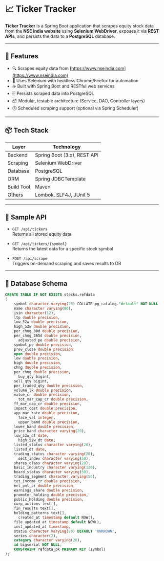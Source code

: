 # 📈 Ticker Tracker

**Ticker Tracker** is a Spring Boot application that scrapes equity stock data from the **NSE India website** using **Selenium WebDriver**, exposes it via **REST APIs**, and persists the data to a **PostgreSQL** database.

---

## 🚀 Features

- 🔍 Scrapes equity data from [https://www.nseindia.com](https://www.nseindia.com)
- 🤖 Uses Selenium with headless Chrome/Firefox for automation
- ☕ Built with Spring Boot and RESTful web services
- 🗄️ Persists scraped data into PostgreSQL
- 📦 Modular, testable architecture (Service, DAO, Controller layers)
- 🕒 Scheduled scraping support (optional via Spring Scheduler)

---

## 📦 Tech Stack

| Layer       | Technology                  |
|-------------|-----------------------------|
| Backend     | Spring Boot (3.x), REST API |
| Scraping    | Selenium WebDriver          |
| Database    | PostgreSQL                  |
| ORM         | Spring JDBCTemplate         |
| Build Tool  | Maven                       |
| Others      | Lombok, SLF4J, JUnit 5      |

---

## 🧾 Sample API

- `GET /api/tickers`  
  Returns all stored equity data

- `GET /api/tickers/{symbol}`  
  Returns the latest data for a specific stock symbol

- `POST /api/scrape`  
  Triggers on-demand scraping and saves results to DB

---

## 🧱 Database Schema

```sql
CREATE TABLE IF NOT EXISTS stocks.refdata
(
    symbol character varying(25) COLLATE pg_catalog."default" NOT NULL,
    name character varying(80),
    isin character(12),
    ltp double precision,
    low_52w double precision,
    high_52w double precision,
    per_chng_30d double precision,
    per_chng_365d double precision,
	  adjusted_pe double precision,
    symbol_pe double precision,
    prev_close double precision,
    open double precision,
    low double precision,
    high double precision,
    chng double precision,
    per_chng double precision,
	  buy_qty bigint,
    sell_qty bigint,
    per_traded_qty double precision,
    volume_lk double precision,
    value_cr double precision,
	  tot_mar_cap_cr double precision,
    ff_mar_cap_cr double precision,
    impact_cost double precision,
    app_mar_rate double precision,
	  face_val integer,
	  upper_band double precision,
    lower_band double precision,
    price_band character varying(20),
  	low_52w_dt date,
	  high_52w_dt date,
    listed_status character varying(20),
    listed_dt date,
    trading_status character varying(20),
	  sect_index character varying(50),
    shares_class character varying(20),
    basic_industry character varying(120),
    board_status character varying(50),
    trading_segment character varying(50),
    tot_income_cr double precision,
    net_pnl_cr double precision,
    earnings_share double precision,
    promoter_holding double precision,
    public_holding double precision,
    corp_actions text[],
    fin_results text[],
    holding_patterns text[],
	  created_at timestamp default NOW(),
    file_updated_at timestamp default NOW(),
    inst_updated_at timestamp,
    status character varying(20) DEFAULT 'UNKNOWN',
    series character(2),
    category character varying(20),
    id bigserial NOT NULL,
    CONSTRAINT refdata_pk PRIMARY KEY (symbol)
);
